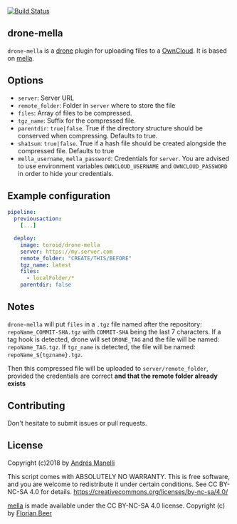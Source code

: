 [![Build Status](https://bianca.toroid.io/api/badges/Toroid-io/drone-mella/status.svg)](https://bianca.toroid.io/Toroid-io/drone-mella)
## drone-mella
`drone-mella` is a [drone](https://github.com/drone/drone) plugin for uploading files to a [OwnCloud](https://owncloud.org/). It is based on [mella](https://github.com/florianbeer/mella).

## Options

- `server`: Server URL
- `remote_folder`: Folder in `server` where to store the file
- `files`: Array of files to be compressed.
- `tgz_name`: Suffix for the compressed file.
- `parentdir`: `true|false`. True if the directory structure should be conserved when compressing. Defaults to true.
- `sha1sum`: `true|false`. True if a hash file should be created alongside the compressed file. Defaults to true
- `mella_username`, `mella_password`: Credentials for `server`. You are advised to use environment variables `OWNCLOUD_USERNAME` and `OWNCLOUD_PASSWORD` in order to hide your credentials.

## Example configuration

```yml
pipeline:
  previousaction:
    [...]

  deploy:
    image: toroid/drone-mella
    server: https://my.server.com
    remote_folder: "CREATE/THIS/BEFORE"
    tgz_name: latest
    files:
      - localFolder/*
    parentdir: false
```

## Notes

`drone-mella` will put `files` in a `.tgz` file named after the repository: `repoName_COMMIT-SHA.tgz` with `COMMIT-SHA` being the last 7 characters. If a tag hook is detected, drone will set `DRONE_TAG` and the file will be named: `repoName_TAG.tgz`. If `tgz_name` is detected, the file will be named: `repoName_${tgzname}.tgz`.

Then this compressed file will be uploaded to `server/remote_folder`, provided the credentials are correct **and that the remote folder already exists**

## Contributing

Don't hesitate to submit issues or pull requests.

## License

Copyright (c)2018 by [Andrés Manelli](https://github.com/andresmanelli)

This script comes with ABSOLUTELY NO WARRANTY.
This is free software, and you are welcome to redistribute it
under certain conditions. See CC BY-NC-SA 4.0 for details.
https://creativecommons.org/licenses/by-nc-sa/4.0/

[mella](https://github.com/florianbeer/mella) is made available under
the CC BY-NC-SA 4.0 license. Copyright (c) by [Florian Beer](https://github.com/florianbeer)
